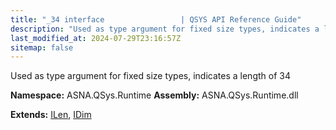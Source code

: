 ```yaml
---
title: "_34 interface                 | QSYS API Reference Guide"
description: "Used as type argument for fixed size types, indicates a length of 34  "
last_modified_at: 2024-07-29T23:16:57Z
sitemap: false
---
```


Used as type argument for fixed size types, indicates a length of 34 

**Namespace:** ASNA.QSys.Runtime
**Assembly:** ASNA.QSys.Runtime.dll

**Extends:** [ILen](/reference/runtime/qsys-runtime/i-len.html), [IDim](/reference/runtime/qsys-runtime/i-dim.html)
<br>
<br>
